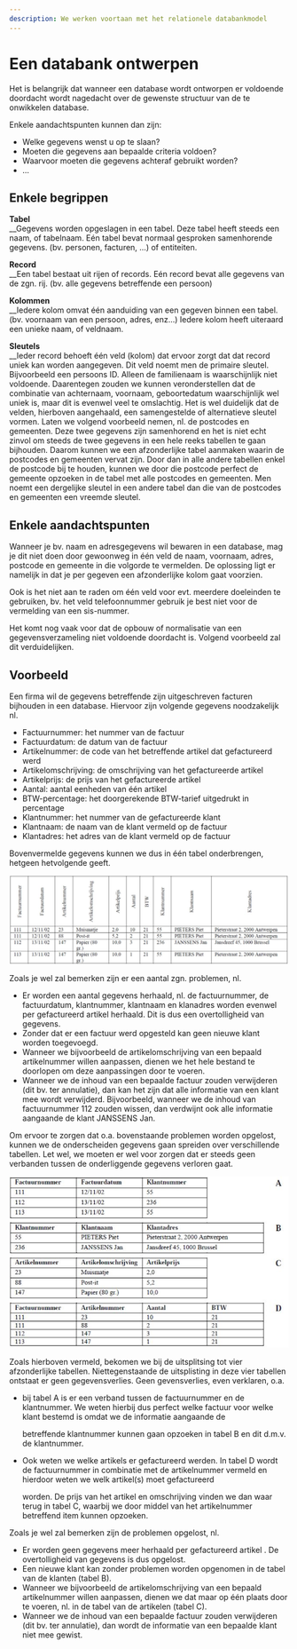 ```yaml
---
description: We werken voortaan met het relationele databankmodel
---
```


# Een databank ontwerpen

Het is belangrijk dat wanneer een database wordt ontworpen er voldoende doordacht wordt nagedacht over de gewenste structuur van de te onwikkelen database.

Enkele aandachtspunten kunnen dan zijn:

* Welke gegevens wenst u op te slaan?
* Moeten die gegevens aan bepaalde criteria voldoen?
* Waarvoor moeten die gegevens achteraf gebruikt worden?
* ...

## **Enkele begrippen**

**Tabel**  
\_\_Gegevens worden opgeslagen in een tabel. Deze tabel heeft steeds een naam, of tabelnaam. Eén tabel bevat normaal gesproken samenhorende gegevens. \(bv. personen, facturen, …\) of entiteiten.

**Record**  
\_\_Een tabel bestaat uit rijen of records. Eén record bevat alle gegevens van de zgn. rij. \(bv. alle gegevens betreffende een persoon\)

**Kolommen**  
\_\_Iedere kolom omvat één aanduiding van een gegeven binnen een tabel. \(bv. voornaam van een persoon, adres, enz...\) Iedere kolom heeft uiteraard een unieke naam, of veldnaam.

**Sleutels**  
\_\_Ieder record behoeft één veld \(kolom\) dat ervoor zorgt dat dat record uniek kan worden aangegeven. Dit veld noemt men de primaire sleutel. Bijvoorbeeld een persoons ID. Alleen de familienaam is waarschijnlijk niet voldoende. Daarentegen zouden we kunnen veronderstellen dat de combinatie van achternaam, voornaam, geboortedatum waarschijnlijk wel uniek is, maar dit is evenwel veel te omslachtig. Het is wel duidelijk dat de velden, hierboven aangehaald, een samengestelde of alternatieve sleutel vormen. Laten we volgend voorbeeld nemen, nl. de postcodes en gemeenten. Deze twee gegevens zijn samenhorend en het is niet echt zinvol om steeds de twee gegevens in een hele reeks tabellen te gaan bijhouden. Daarom kunnen we een afzonderlijke tabel aanmaken waarin de postcodes en gemeenten vervat zijn. Door dan in alle andere tabellen enkel de postcode bij te houden, kunnen we door die postcode perfect de gemeente opzoeken in de tabel met alle postcodes en gemeenten. Men noemt een dergelijke sleutel in een andere tabel dan die van de postcodes en gemeenten een vreemde sleutel.

## **Enkele aandachtspunten**

Wanneer je bv. naam en adresgegevens wil bewaren in een database, mag je dit niet doen door gewoonweg in één veld de naam, voornaam, adres, postcode en gemeente in die volgorde te vermelden. De oplossing ligt er namelijk in dat je per gegeven een afzonderlijke kolom gaat voorzien.

Ook is het niet aan te raden om één veld voor evt. meerdere doeleinden te gebruiken, bv. het veld telefoonnummer gebruik je best niet voor de vermelding van een sis-nummer.

Het komt nog vaak voor dat de opbouw of normalisatie van een gegevensverzameling niet voldoende doordacht is. Volgend voorbeeld zal dit verduidelijken.

## **Voorbeeld**

Een firma wil de gegevens betreffende zijn uitgeschreven facturen bijhouden in een database. Hiervoor zijn volgende gegevens noodzakelijk nl.

* Factuurnummer: het nummer van de factuur
* Factuurdatum: de datum van de factuur
* Artikelnummer: de code van het betreffende artikel dat gefactureerd werd
* Artikelomschrijving: de omschrijving van het gefactureerde artikel
* Artikelprijs: de prijs van het gefactureerde artikel
* Aantal: aantal eenheden van één artikel
* BTW-percentage: het doorgerekende BTW-tarief uitgedrukt in percentage
* Klantnummer: het nummer van de gefactureerde klant
* Klantnaam: de naam van de klant vermeld op de factuur
* Klantadres: het adres van de klant vermeld op de factuur

Bovenvermelde gegevens kunnen we dus in één tabel onderbrengen, hetgeen hetvolgende geeft.

![](../../.gitbook/assets/databanken-intro-afbeelding-4.JPG)

Zoals je wel zal bemerken zijn er een aantal zgn. problemen, nl.

* Er worden een aantal gegevens herhaald, nl. de factuurnummer, de factuurdatum, klantnummer, klantnaam en klanadres worden evenwel per gefactureerd artikel herhaald. Dit is dus een overtolligheid van gegevens.
* Zonder dat er een factuur werd opgesteld kan geen nieuwe klant worden toegevoegd.
* Wanneer we bijvoorbeeld de artikelomschrijving van een bepaald artikelnummer willen aanpassen, dienen we het hele bestand te doorlopen om deze aanpassingen door te voeren.
* Wanneer we de inhoud van een bepaalde factuur zouden verwijderen \(dit bv. ter annulatie\), dan kan het zijn dat alle informatie van een klant mee wordt verwijderd. Bijvoorbeeld, wanneer we de inhoud van factuurnummer 112 zouden wissen, dan verdwijnt ook alle informatie aangaande de klant JANSSENS Jan.

Om ervoor te zorgen dat o.a. bovenstaande problemen worden opgelost, kunnen we de onderscheiden gegevens gaan spreiden over verschillende tabellen. Let wel, we moeten er wel voor zorgen dat er steeds geen verbanden tussen de onderliggende gegevens verloren gaat.

![](../../.gitbook/assets/databanken-intro-afbeelding-5.JPG)

Zoals hierboven vermeld, bekomen we bij de uitsplitsing tot vier afzonderlijke tabellen. Niettegenstaande de uitsplisting in deze vier tabellen ontstaat er geen gegevensverlies. Geen gevensverlies, even verklaren, o.a.

* bij tabel A is er een verband tussen de factuurnummer en de klantnummer. We weten hierbij dus perfect welke factuur voor welke klant bestemd is omdat we de informatie aangaande de

  betreffende klantnummer kunnen gaan opzoeken in tabel B en dit d.m.v. de klantnummer.

* Ook weten we welke artikels er gefactureerd werden. In tabel D wordt de factuurnummer in combinatie met de artikelnummer vermeld en hierdoor weten we welk artikel\(s\) moet gefactureerd

  worden. De prijs van het artikel en omschrijving vinden we dan waar terug in tabel C, waarbij we door middel van het artikelnummer betreffend item kunnen opzoeken.

Zoals je wel zal bemerken zijn de problemen opgelost, nl.

* Er worden geen gegevens meer herhaald per gefactureerd artikel . De overtolligheid van gegevens is dus opgelost.
* Een nieuwe klant kan zonder problemen worden opgenomen in de tabel van de klanten \(tabel B\).
* Wanneer we bijvoorbeeld de artikelomschrijving van een bepaald artikelnummer willen aanpassen, dienen we dat maar op één plaats door te voeren, nl. in de tabel van de artikelen \(tabel C\).
* Wanneer we de inhoud van een bepaalde factuur zouden verwijderen \(dit bv. ter annulatie\), dan wordt de informatie van een bepaalde klant niet mee gewist.


